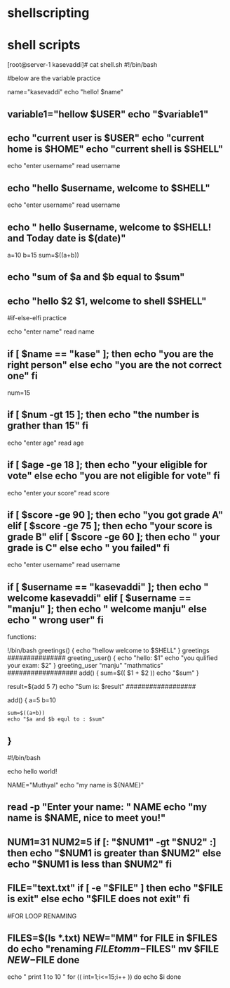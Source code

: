 # shellscripting
# shell scripts


[root@server-1 kasevaddi]# cat shell.sh
#!/bin/bash

#below are the variable practice

name="kasevaddi"
echo "hello! $name"

variable1="hellow $USER"
echo "$variable1"
-------------------------------

echo "current user is $USER"
echo "current home is $HOME"
echo "current shell is $SHELL"
---------------------------

echo "enter username"
read username

echo "hello $username, welcome to $SHELL"
---------------------------------------
echo "enter username"
read username

echo " hello $username, welcome to $SHELL! and Today date is $(date)"
--------------------------------
a=10
b=15
sum=$((a+b))

echo "sum of $a and $b equal to $sum"
-------------------------------------------

echo "hello $2 $1, welcome to shell $SHELL"
-------------------------------
#if-else-elfi practice

echo "enter name"
read name

if [ $name == "kase" ]; then
   echo "you are the right person"
else
   echo "you are the not correct one"
fi
--------------------------------
num=15


if [ $num -gt 15 ]; then
   echo "the number is grather than 15"
fi
---------------------------
echo "enter age"
read age

if [ $age -ge 18 ]; then
   echo "your eligible for vote"
else
   echo "you are not eligible for vote"
fi
------------------------------------
echo "enter your score"
read score

if [ $score -ge 90 ]; then
   echo "you got grade A"
elif [ $score -ge 75 ]; then
     echo "your score is grade B"
elif [ $score -ge 60 ]; then
     echo " your grade is C"
else
    echo " you failed"
fi
--------------------------------------
echo "enter username"
read username

if [ $username == "kasevaddi" ]; then
   echo " welcome kasevaddi"
elif [ $username == "manju" ]; then
   echo " welcome manju"
else
   echo " wrong user"
fi
---------
functions:

!/bin/bash
greetings() {
  echo "hellow welcome to $SHELL"
}
greetings
###############
greeting_user() {
  echo "hello: $1"
  echo "you qulified your exam: $2"
}
greeting_user "manju" "mathmatics"
##################
add() {
  sum=$(( $1 + $2 ))
  echo "$sum"
}

result=$(add 5 7)
echo "Sum is: $result"
##################

add() {
    a=5
    b=10

    sum=$((a+b))
    echo "$a and $b equl to : $sum"
}
----------------
#!/bin/bash

echo hello world!

NAME="Muthyal"
echo "my name is ${NAME}"

read -p "Enter your name: " NAME
echo "my name is $NAME, nice to meet you!"
-------------------------------------------
NUM1=31
NUM2=5
if [: "$NUM1" -gt "$NU2" :]
then
echo "$NUM1 is greater than $NUM2"
else
echo "$NUM1 is less than $NUM2"
fi
-------------------------------
FILE="text.txt"
if [ -e "$FILE" ]
then
echo "$FILE is exit"
else
echo "$FILE does not exit"
fi
----------------------
#FOR LOOP RENAMING

FILES=$(ls *.txt)
NEW="MM"
for FILE in $FILES
do
echo "renaming $FILE to mm-$FILES"
mv $FILE $NEW-$FILE
done
---------------
echo " print 1 to 10 "
for (( int=1;i<=15;i++ ))
do
echo $i
done
